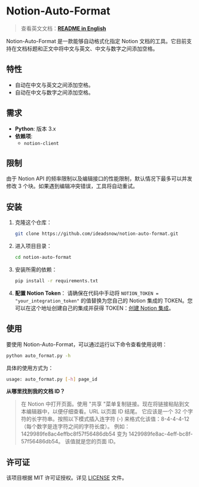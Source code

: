 # Notion-Auto-Format

> 查看英文文档：**[README in English](README.md)**

Notion-Auto-Format 是一款能够自动格式化指定 Notion 文档的工具。它目前支持在文档标题和正文中将中文与英文、中文与数字之间添加空格。

## 特性

- 自动在中文与英文之间添加空格。
- 自动在中文与数字之间添加空格。

## 需求

- **Python**: 版本 3.x
- **依赖项**:
  - `notion-client`

## 限制

由于 Notion API 的频率限制以及编辑接口的性能限制，默认情况下最多可以并发修改 3 个块。如果遇到编辑冲突错误，工具将自动重试。

## 安装

1. 克隆这个仓库：
   ```bash
   git clone https://github.com/ideadsnow/notion-auto-format.git
   ```

2. 进入项目目录：
   ```bash
   cd notion-auto-format
   ```

3. 安装所需的依赖：
   ```bash
   pip install -r requirements.txt
   ```

4. **配置 Notion Token**：
   请确保在代码中手动将 `NOTION_TOKEN = "your_integration_token"` 的值替换为您自己的 Notion 集成的 TOKEN。您可以在这个地址创建自己的集成并获得 TOKEN：[创建 Notion 集成](https://www.notion.so/profile/integrations)。

## 使用

要使用 Notion-Auto-Format，可以通过运行以下命令查看使用说明：
```bash
python auto_format.py -h
```
具体的使用方式为：
```bash
usage: auto_format.py [-h] page_id
```

**从哪里找到我的文档 ID？**
> 在 Notion 中打开页面。使用 "共享 "菜单复制链接。现在将链接粘贴到文本编辑器中，以便仔细查看。URL 以页面 ID 结尾。
它应该是一个 32 个字符的长字符串。按照以下模式插入连字符 (-) 来格式化该值：8-4-4-4-12（每个数字是连字符之间的字符长度）。
例如：1429989fe8ac4effbc8f57f56486db54 变为 1429989fe8ac-4eff-bc8f-57f56486db54。
该值就是您的页面 ID。

## 许可证

该项目根据 MIT 许可证授权。详见 [LICENSE](LICENSE) 文件。